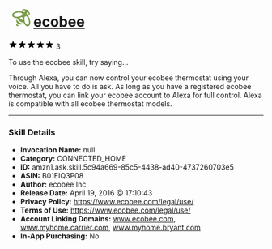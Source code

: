 # &nbsp;<img src="skill_icon" alt="ecobee icon" width="36"> [ecobee](http://alexa.amazon.com/#skills/amzn1.ask.skill.5c94a669-85c5-4438-ad40-4737260703e5)
![5 stars](../../images/ic_star_black_18dp_1x.png)![5 stars](../../images/ic_star_black_18dp_1x.png)![5 stars](../../images/ic_star_black_18dp_1x.png)![5 stars](../../images/ic_star_black_18dp_1x.png)![5 stars](../../images/ic_star_black_18dp_1x.png) 3

To use the ecobee skill, try saying...

Through Alexa, you can now control your ecobee thermostat using your voice. All you have to do is ask. As long as you have a registered ecobee thermostat, you can link your ecobee account to Alexa for full control. Alexa is compatible with all ecobee thermostat models.

***

### Skill Details

* **Invocation Name:** null
* **Category:** CONNECTED_HOME
* **ID:** amzn1.ask.skill.5c94a669-85c5-4438-ad40-4737260703e5
* **ASIN:** B01EIQ3P08
* **Author:** ecobee Inc
* **Release Date:** April 19, 2016 @ 17:10:43
* **Privacy Policy:** https://www.ecobee.com/legal/use/
* **Terms of Use:** https://www.ecobee.com/legal/use/
* **Account Linking Domains:** www.ecobee.com, www.myhome.carrier.com, www.myhome.bryant.com
* **In-App Purchasing:** No

